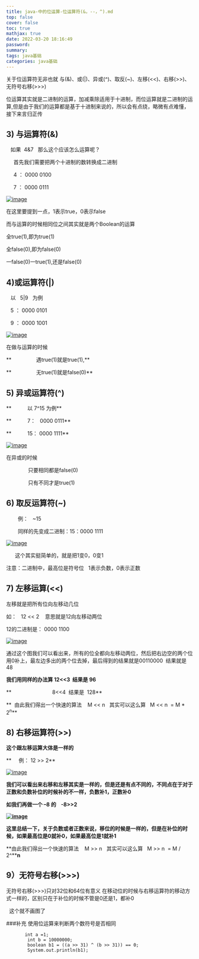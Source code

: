 ```yaml
---
title: java-中的位运算-位运算符(&，--，^).md
top: false
cover: false
toc: true
mathjax: true
date: 2022-03-20 18:16:49
password:
summary:
tags: java基础
categories: java基础
---
```

关于位运算符无非也就 与(&)、或(|)、异或(^)、取反(~)、左移(<<)、右移(>>)、无符号右移(>>>)

位运算其实就是二进制的运算，加减乘除适用于十进制，而位运算就是二进制的运算,但是由于我们的运算都是基于十进制来说的，所以会有点绕，略微有点难懂，接下来言归正传



## 3) 与运算符(&)  

   如果  4&7   那么这个应该怎么运算呢？

     首先我们需要把两个十进制的数转换成二进制 

     4 ： 0000 0100

     7 ： 0000 0111

[![image](https://upload-images.jianshu.io/upload_images/13965490-2e94d35658d580b2.png?imageMogr2/auto-orient/strip%7CimageView2/2/w/1240 "image")](https://img2018.cnblogs.com/blog/1470032/201810/1470032-20181023204022745-1107563193.png) 

在这里要提到一点，1表示true，0表示false

而与运算的时候相同位之间其实就是两个Boolean的运算

全true(1),即为true(1)

全false(0),即为false(0)

一false(0)一true(1),还是false(0)

## 4)或运算符(|)

   以   5|9   为例

   5 ： 0000 0101 

   9 ： 0000 1001

[![image](https://upload-images.jianshu.io/upload_images/13965490-35d76a0c19b6bfb0.png?imageMogr2/auto-orient/strip%7CimageView2/2/w/1240 "image")](https://img2018.cnblogs.com/blog/1470032/201810/1470032-20181023204023575-1172288145.png) 

在做与运算的时候

**                 遇true(1)就是true(1),**

**                 无true(1)就是false(0)**

## 5) 异或运算符(^)

**           以 7^15 为例**

**           7：   0000 0111**

**           15： 0000 1111**

[![image](https://upload-images.jianshu.io/upload_images/13965490-f6c3b39087393bbc.png?imageMogr2/auto-orient/strip%7CimageView2/2/w/1240 "image")](https://img2018.cnblogs.com/blog/1470032/201810/1470032-20181023204024149-967390106.png) 

在异或的时候

               只要相同都是false(0)

               只有不同才是true(1)

## 6) 取反运算符(~)

        例：   ~15

        同样的先变成二进制：15：0000 1111

[![image](https://upload-images.jianshu.io/upload_images/13965490-710777dfabde3ae6.png?imageMogr2/auto-orient/strip%7CimageView2/2/w/1240 "image")](https://img2018.cnblogs.com/blog/1470032/201810/1470032-20181023204024870-227422826.png) 

      这个其实挺简单的，就是把1变0，0变1

注意：二进制中，最高位是符号位   1表示负数，0表示正数

## 7) 左移运算(<<)

左移就是把所有位向左移动几位

如：   12 << 2    意思就是12向左移动两位

12的二进制是： 0000 1100

[![image](https://upload-images.jianshu.io/upload_images/13965490-38f503a210b7f5e2.png?imageMogr2/auto-orient/strip%7CimageView2/2/w/1240 "image")](https://img2018.cnblogs.com/blog/1470032/201810/1470032-20181023204025326-1518482974.png) 

通过这个图我们可以看出来，所有的位全都向左移动两位，然后把右边空的两个位用0补上，最左边多出的两个位去掉，最后得到的结果就是00110000  结果就是48

**我们用同样的办法算 12<<3  结果是 96**

**                            8<<4  结果是  128**

**  由此我们得出一个快速的算法    M << n   其实可以这么算   M << n  = M * 2<sup>n</sup>**

## **8) 右移运算符(>>)**

**这个跟左移运算大体是一样的**

**     例： 12 >> 2**

[![image](https://upload-images.jianshu.io/upload_images/13965490-6c06712655c236cb.png?imageMogr2/auto-orient/strip%7CimageView2/2/w/1240 "image")](https://img2018.cnblogs.com/blog/1470032/201810/1470032-20181023204025862-1215072643.png) 

**我们可以看出来右移和左移其实是一样的，但是还是有点不同的，不同点在于对于正数和负数补位的时候补的不一样，负数补1，正数补0**

**如我们再做一个 –8 的    -8>>2**

[**![image](https://upload-images.jianshu.io/upload_images/13965490-86488c1d8f0aedac.png?imageMogr2/auto-orient/strip%7CimageView2/2/w/1240 "image")**](https://img2018.cnblogs.com/blog/1470032/201810/1470032-20181023204026563-746326181.png) 

**这里总结一下，关于负数或者正数来说，移位的时候是一样的，但是在补位的时候，如果最高位是0就补0，如果最高位是1就补1**

**由此我们得出一个快速的算法    M >> n   其实可以这么算   M >> n  = M / 2^****n**

## 9）无符号右移(>>>)

无符号右移(>>>)只对32位和64位有意义
在移动位的时候与右移运算符的移动方式一样的，区别只在于补位的时候不管是0还是1，都补0

  这个就不画图了

###补充
使用位运算来判断两个数符号是否相同
~~~
       int a =1;
        int b = 10000000;
        boolean b1 = ((a >> 31) ^ (b >> 31)) == 0;
        System.out.println(b1);
~~~
